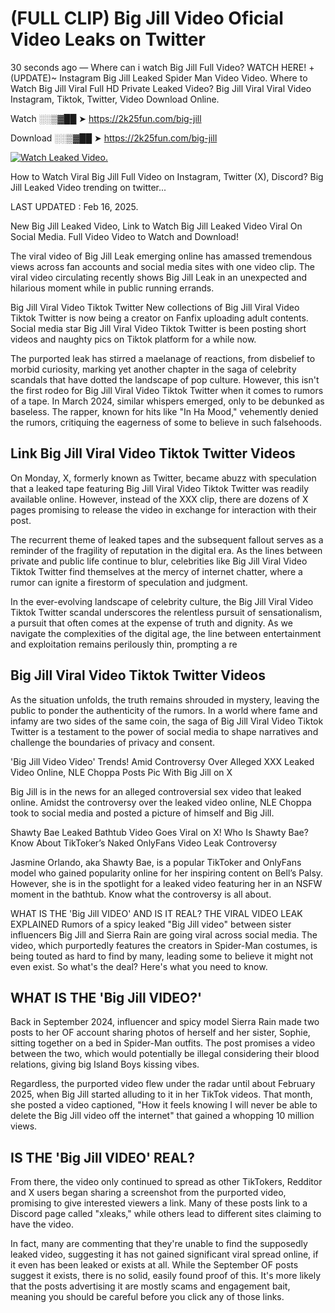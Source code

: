 # (FULL CLIP) Big Jill Video Oficial Video Leaks on Twitter

30 seconds ago — Where can i watch Big Jill Full Video? WATCH HERE! +(UPDATE)~ Instagram Big Jill Leaked Spider Man Video Video. Where to Watch Big Jill Viral Full HD Private Leaked Video? Big Jill Viral Viral Video Instagram, Tiktok, Twitter, Video Download Online.

Watch ░░▒▓██ ➤ https://2k25fun.com/big-jill

Download ░░▒▓██ ➤ https://2k25fun.com/big-jill

[![Watch Leaked Video.](https://miro.medium.com/v2/resize:fit:828/format:webp/1*cilzJN44JGOrTw9NJCrNHA.gif "Watch Leaked Video")](https://2k25fun.com/big-jill)

How to Watch Viral Big Jill Full Video on Instagram, Twitter (X), Discord? Big Jill Leaked Video trending on twitter...

LAST UPDATED : Feb 16, 2025.

New Big Jill Leaked Video, Link to Watch Big Jill Leaked Video Viral On Social Media. Full Video Video to Watch and Download!

The viral video of Big Jill Leak emerging online has amassed tremendous views across fan accounts and social media sites with one video clip. The viral video circulating recently shows Big Jill Leak in an unexpected and hilarious moment while in public running errands.

Big Jill Viral Video Tiktok Twitter New collections of Big Jill Viral Video Tiktok Twitter is now being a creator on Fanfix uploading adult contents. Social media star Big Jill Viral Video Tiktok Twitter is been posting short videos and naughty pics on Tiktok platform for a while now.

The purported leak has stirred a maelanage of reactions, from disbelief to morbid curiosity, marking yet another chapter in the saga of celebrity scandals that have dotted the landscape of pop culture. However, this isn't the first rodeo for Big Jill Viral Video Tiktok Twitter when it comes to rumors of a tape. In March 2024, similar whispers emerged, only to be debunked as baseless. The rapper, known for hits like "In Ha Mood," vehemently denied the rumors, critiquing the eagerness of some to believe in such falsehoods.

## Link Big Jill Viral Video Tiktok Twitter Videos

On Monday, X, formerly known as Twitter, became abuzz with speculation that a leaked tape featuring Big Jill Viral Video Tiktok Twitter was readily available online. However, instead of the XXX clip, there are dozens of X pages promising to release the video in exchange for interaction with their post.

The recurrent theme of leaked tapes and the subsequent fallout serves as a reminder of the fragility of reputation in the digital era. As the lines between private and public life continue to blur, celebrities like Big Jill Viral Video Tiktok Twitter find themselves at the mercy of internet chatter, where a rumor can ignite a firestorm of speculation and judgment.

In the ever-evolving landscape of celebrity culture, the Big Jill Viral Video Tiktok Twitter scandal underscores the relentless pursuit of sensationalism, a pursuit that often comes at the expense of truth and dignity. As we navigate the complexities of the digital age, the line between entertainment and exploitation remains perilously thin, prompting a re

##  Big Jill Viral Video Tiktok Twitter Videos

As the situation unfolds, the truth remains shrouded in mystery, leaving the public to ponder the authenticity of the rumors. In a world where fame and infamy are two sides of the same coin, the saga of Big Jill Viral Video Tiktok Twitter is a testament to the power of social media to shape narratives and challenge the boundaries of privacy and consent.

'Big Jill Video Video' Trends! Amid Controversy Over Alleged XXX Leaked Video Online, NLE Choppa Posts Pic With Big Jill on X

Big Jill is in the news for an alleged controversial sex video that leaked online. Amidst the controversy over the leaked video online, NLE Choppa took to social media and posted a picture of himself and Big Jill.

Shawty Bae Leaked Bathtub Video Goes Viral on X! Who Is Shawty Bae? Know About TikToker’s Naked OnlyFans Video Leak Controversy

Jasmine Orlando, aka Shawty Bae, is a popular TikToker and OnlyFans model who gained popularity online for her inspiring content on Bell’s Palsy. However, she is in the spotlight for a leaked video featuring her in an NSFW moment in the bathtub. Know what the controversy is all about.

WHAT IS THE 'Big Jill VIDEO' AND IS IT REAL? THE VIRAL VIDEO LEAK EXPLAINED Rumors of a spicy leaked "Big Jill video" between sister influencers Big Jill and Sierra Rain are going viral across social media. The video, which purportedly features the creators in Spider-Man costumes, is being touted as hard to find by many, leading some to believe it might not even exist. So what's the deal? Here's what you need to know.

## WHAT IS THE 'Big Jill VIDEO?'

Back in September 2024, influencer and spicy model Sierra Rain made two posts to her OF account sharing photos of herself and her sister, Sophie, sitting together on a bed in Spider-Man outfits. The post promises a video between the two, which would potentially be illegal considering their blood relations, giving big Island Boys kissing vibes.

Regardless, the purported video flew under the radar until about February 2025, when Big Jill started alluding to it in her TikTok videos. That month, she posted a video captioned, "How it feels knowing I will never be able to delete the Big Jill video off the internet" that gained a whopping 10 million views.

## IS THE 'Big Jill VIDEO' REAL?

From there, the video only continued to spread as other TikTokers, Redditor and X users began sharing a screenshot from the purported video, promising to give interested viewers a link. Many of these posts link to a Discord page called "xleaks," while others lead to different sites claiming to have the video.

In fact, many are commenting that they're unable to find the supposedly leaked video, suggesting it has not gained significant viral spread online, if it even has been leaked or exists at all. While the September OF posts suggest it exists, there is no solid, easily found proof of this. It's more likely that the posts advertising it are mostly scams and engagement bait, meaning you should be careful before you click any of those links.